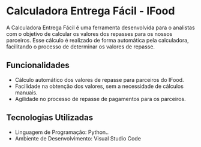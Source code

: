 # Calculadora Entrega Fácil - IFood

A Calculadora Entrega Fácil é uma ferramenta desenvolvida para o analistas com o objetivo de calcular os valores dos repasses para os nossos parceiros. Esse cálculo é realizado de forma automática pela calculadora, facilitando o processo de determinar os valores de repasse.

## Funcionalidades

- Cálculo automático dos valores de repasse para parceiros do IFood.
- Facilidade na obtenção dos valores, sem a necessidade de cálculos manuais.
- Agilidade no processo de repasse de pagamentos para os parceiros.

## Tecnologias Utilizadas

- Linguagem de Programação: Python..
- Ambiente de Desenvolvimento: Visual Studio Code 
